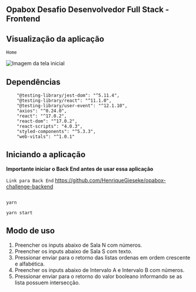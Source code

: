 ## Opabox Desafio Desenvolvedor Full Stack - Frontend

## Visualização da aplicação

`Home`

![Imagem da tela inicial](https://i.ibb.co/h2qVMHL/opabox-challenge.png)

## Dependências

```
    "@testing-library/jest-dom": "^5.11.4",
    "@testing-library/react": "^11.1.0",
    "@testing-library/user-event": "^12.1.10",
    "axios": "^0.24.0",
    "react": "^17.0.2",
    "react-dom": "^17.0.2",
    "react-scripts": "4.0.3",
    "styled-components": "^5.3.3",
    "web-vitals": "^1.0.1"
```

## Iniciando a aplicação

<strong>Importante iniciar o Back End antes de usar essa aplicação</strong>

`Link para Back End`
https://github.com/HenriqueGieseke/opabox-challenge-backend

```

yarn

yarn start

```

## Modo de uso

1. Preencher os inputs abaixo de Sala N com números.
2. Preencher os inputs abaixo de Sala S com texto.
3. Pressionar enviar para o retorno das listas ordenas em ordem crescente e alfabética.
4. Preencher os inputs abaixo de Intervalo A e Intervalo B com números.
5. Pressionar enviar para o retorno do valor booleano informando se as lista possuem intersecção.
